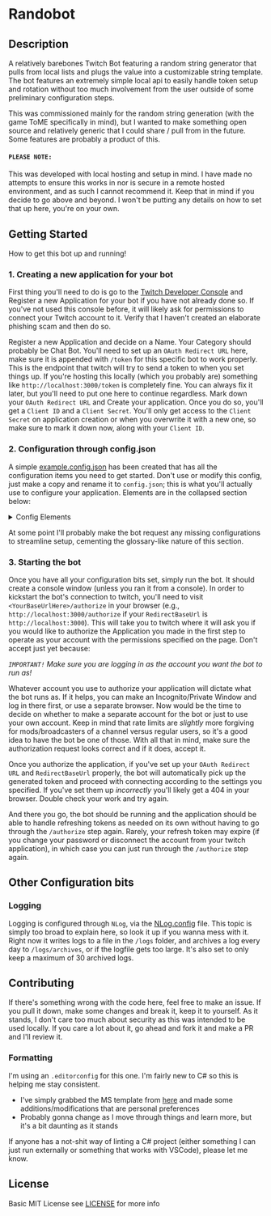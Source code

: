 # Randobot

## Description

A relatively barebones Twitch Bot featuring a random string generator that pulls from local lists and plugs the value into a customizable string template. The bot features an extremely simple local api to easily handle token setup and rotation without too much involvement from the user outside of some preliminary configuration steps.

This was commissioned mainly for the random string generation (with the game ToME specifically in mind), but I wanted to make something open source and relatively generic that I could share / pull from in the future. Some features are probably a product of this.

#### `PLEASE NOTE:`

This was developed with local hosting and setup in mind. I have made no attempts to ensure this works in nor is secure in a remote hosted environment, and as such I cannot recommend it. Keep that in mind if you decide to go above and beyond. I won't be putting any details on how to set that up here, you're on your own.

## Getting Started

How to get this bot up and running!

### 1. Creating a new application for your bot

First thing you'll need to do is go to the [Twitch Developer Console](https://dev.twitch.tv/console) and Register a new Application for your bot if you have not already done so. If you've not used this console before, it will likely ask for permissions to connect your Twitch account to it. Verify that I haven't created an elaborate phishing scam and then do so.

Register a new Application and decide on a Name. Your Category should probably be Chat Bot. You'll need to set up an `OAuth Redirect URL` here, make sure it is appended with `/token` for this specific bot to work properly. This is the endpoint that twitch will try to send a token to when you set things up. If you're hosting this locally (which you probably are) something like `http://localhost:3000/token` is completely fine. You can always fix it later, but you'll need to put one here to continue regardless. Mark down your `OAuth Redirect URL` and Create your application. Once you do so, you'll get a `Client ID` and a `Client Secret`. You'll only get access to the `Client Secret` on application creation or when you overwrite it with a new one, so make sure to mark it down now, along with your `Client ID`.

### 2. Configuration through config.json

A simple [example.config.json](./example.config.json) has been created that has all the configuration items you need to get started. Don't use or modify this config, just make a copy and rename it to `config.json`; this is what you'll actually use to configure your application. Elements are in the collapsed section below:

<details>
<summary>Config Elements</summary>

- `ClientConfig`
  - `ClientId`
    - Uniquely identifies your application for the token request
    - Set this to the `Client ID` of the bot you created while registering an application
  - `ClientSecret`
    - Securely authorizes the client to act as your application. Like the name, it is to be kept secret. If it's exposed, immediately make a new one and replace it
    - Set this to the `Client Secret` from registering your application
  - `BotUsername`
    - This should probably match the name of the account that the bot is running under. It has to be passed in, so it's here, but to be honest it doesn't seem to error out or cause issues if it's wrong. In the end the generated token dictates who the bot runs as, so this probably just affects logging
  - `LocalAppPort`
    - The local port that your bot will listen in on
    - For a local setup, it's fine to leave this at something like `3000`, just make sure it matches the number used in your `OAuth Redirect URL` and `RedirectBaseUrl`
  - `RedirectBaseUrl`
    - This defines what site Twitch will try to send your generated token to once you `/authorize` the application (bot) properly
    - This should be the `OAuth Redirect URL` you marked down previously _minus_ the `/token` portion. So if your `OAuth Redirect URL` was `http://localhost:3000/token` in the Twitch Developer Console, this should be `http://localhost:3000`
  - `TwitchChannels`
    - this is an array of Twitch Channels that you want your bot to join. Keep in mind that rate limits for sending messages are not only individual to each channel, but there is also a (larger) global rate limit to be aware of that is spread across all connected channels. You probably won't hit it, though.
    - I'd generally keep this to a single channel, unless you've severely extended this project yourself or you know what you're doing.
- `CommandConfig`
  - `CommandCharacter`
    - a single character that defines which symbol (or letter or number) should be considered the `Bot Command Identifier`. Messages prefixed with that character will be treated as commands and processed appropriately
    - it's fine to leave this as `!` unless you want to be special. I'd strongly recommend against setting it to a normal alphanumeric character
  - `BotCommandMapping`
    - this is an array of mappings that will allow you to customize commands to be used for certain internal commands. Each object should have an `Input` (what the user types in) and an `Output` (the internal command the input maps to). These are case-insensitive.
    - this can be set up to have a `Many -> One` relationship, i.e. where multiple commands map to the same internal command
  - `Template`
    - this is a string that defines how the `rando` command will replace randomized strings
    - template substitutions are marked by braces, with the filename to retrieve a replacement from within the braces, like so: `"{filenamehere} and {anotherfilenamehere}"`
    - the system will attempt to find those lists in the `ListDirectory`, generating a random entry and replacing it accordingly for each item in the template
  - `ListDirectory`
    - this is the directory that the `rando` command should check for files to populate the `Template`
    - directory should be either absolute (like `C:/Folder/Path/Here`) or relative to the project directory (something like `./Data` or `../Data`)
    - files should be simple text files, with one entry per line. Examples have been provided in the [Data](./Data/) directory of this repository

All elements are required. If you do not wish to map any commands, you can simple leave the `BotCommandMapping` section empty, like so:
```json
"BotCommandMapping": [ ]
```
</details>

At some point I'll probably make the bot request any missing configurations to streamline setup, cementing the glossary-like nature of this section.

### 3. Starting the bot

Once you have all your configuration bits set, simply run the bot. It should create a console window (unless you ran it from a console). In order to kickstart the bot's connection to twitch, you'll need to visit `<YourBaseUrlHere>/authorize` in your browser (e.g., `http://localhost:3000/authorize` if your `RedirectBaseUrl` is `http://localhost:3000`). This will take you to twitch where it will ask you if you would like to authorize the Application you made in the first step to operate as your account with the permissions specified on the page. Don't accept just yet because:

_`IMPORTANT!` Make sure you are logging in as the account you want the bot to run as!_

Whatever account you use to authorize your application will dictate what the bot runs as. If it helps, you can make an Incognito/Private Window and log in there first, or use a separate browser. Now would be the time to decide on whether to make a separate account for the bot or just to use your own account. Keep in mind that rate limits are _slightly_ more forgiving for mods/broadcasters of a channel versus regular users, so it's a good idea to have the bot be one of those. With all that in mind, make sure the authorization request looks correct and if it does, accept it.

Once you authorize the application, if you've set up your `OAuth Redirect URL` and `RedirectBaseUrl` properly, the bot will automatically pick up the generated token and proceed with connecting according to the settings you specified. If you've set them up _incorrectly_ you'll likely get a 404 in your browser. Double check your work and try again.

And there you go, the bot should be running and the application should be able to handle refreshing tokens as needed on its own without having to go through the `/authorize` step again. Rarely, your refresh token may expire (if you change your password or disconnect the account from your twitch application), in which case you can just run through the `/authorize` step again.

## Other Configuration bits

### Logging

Logging is configured through `NLog`, via the [NLog.config](./NLog.config) file. This topic is simply too broad to explain here, so look it up if you wanna mess with it. Right now it writes logs to a file in the `/logs` folder, and archives a log every day to `/logs/archives`, or if the logfile gets too large. It's also set to only keep a maximum of 30 archived logs.

## Contributing

If there's something wrong with the code here, feel free to make an issue. If you pull it down, make some changes and break it, keep it to yourself. As it stands, I don't care too much about security as this was intended to be used locally. If you care a lot about it, go ahead and fork it and make a PR and I'll review it.

### Formatting

I'm using an `.editorconfig` for this one. I'm fairly new to C# so this is helping me stay consistent.
  - I've simply grabbed the MS template from [here](https://learn.microsoft.com/en-us/dotnet/fundamentals/code-analysis/code-style-rule-options#example-editorconfig-file) and made some additions/modifications that are personal preferences
  - Probably gonna change as I move through things and learn more, but it's a bit daunting as it stands

If anyone has a not-shit way of linting a C# project (either something I can just run externally or something that works with VSCode), please let me know.

## License

Basic MIT License see [LICENSE](./LICENSE) for more info